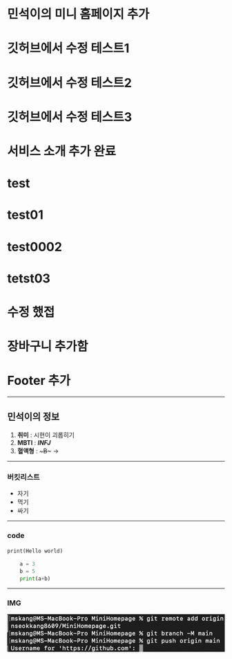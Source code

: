 # 민석이의 미니 홈페이지 추가

# 깃허브에서 수정 테스트1

# 깃허브에서 수정 테스트2

# 깃허브에서 수정 테스트3

# 서비스 소개 추가 완료

# test

# test01

# test0002

# tetst03

# 수정 했접

# 장바구니 추가함

# Footer 추가

---

## 민석이의 정보

1. **취미** : 시현이 괴롭히기
2. **MBTI** : **_INFJ_**
3. **혈액형** : ~~~B~~~ ->

---

### 버킷리스트

- 자기
- 먹기
- 싸기

---

### code

`print(Hello world)`

```python
    a = 3
    b = 5
    print(a+b)
```

---

### IMG

![test](https://github.com/minseokkang8609/MiniHomepage/blob/main/test.png?raw=true)
